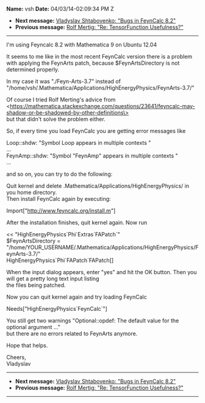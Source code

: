 **Name:** vsh
**Date:** 04/03/14-02:09:34 PM Z

  - **Next message:** [Vladyslav Shtabovenko: "Bugs in FeynCalc
    8.2"](0769.html)
  - **Previous message:** [Rolf Mertig: "Re: TensorFunction
    Usefulness?"](0767.html)

-----

I'm using Feyncalc 8.2 with Mathematica 9 on Ubuntu 12.04  

It seems to me like in the most recent FeynCalc version there is a
problem  
with applying the FeynArts patch, because $FeynArtsDirectory is not
determined properly.  

In my case it was "./Feyn-Arts-3.7" instead of  
"/home/vsh/.Mathematica/Applications/HighEnergyPhysics/FeynArts-3.7/"  

Of course I tried Rolf Merting's advice from  
\<https://mathematica.stackexchange.com/questions/23641/feyncalc-may-shadow-or-be-shadowed-by-other-definitions\>  
but that didn't solve the problem either.  

So, if every time you load FeynCalc you are getting error messages
like  

Loop::shdw: "Symbol Loop appears in multiple contexts "  
...  
FeynAmp::shdw: "Symbol "FeynAmp" appears in multiple contexts "  
...  

and so on, you can try to do the following:  

Quit kernel and delete .Mathematica/Applications/HighEnergyPhysics/ in
you home directory.  
Then install FeynCalc again by executing:  

Import["<http://www.feyncalc.org/install.m>"]  

After the installation finishes, quit kernel again. Now run  

\<\< "HighEnergyPhysics\`Phi\`Extras\`FAPatch\`"  
$FeynArtsDirectory =
"/home/YOUR\_USERNAME/.Mathematica/Applications/HighEnergyPhysics/FeynArts-3.7/"  
HighEnergyPhysics\`Phi\`FAPatch\`FAPatch[]  

When the input dialog appears, enter "yes" and hit the OK button. Then
you will get a pretty long text input listing  
the files being patched.  

Now you can quit kernel again and try loading FeynCalc  

Needs["HighEnergyPhysics\`FeynCalc\`"]  

You still get two warnings "Optional::opdef: The default value for the
optional argument ..."  
but there are no errors related to FeynArts anymore.  

Hope that helps.  

Cheers,  
Vladyslav  

-----

  - **Next message:** [Vladyslav Shtabovenko: "Bugs in FeynCalc
    8.2"](0769.html)
  - **Previous message:** [Rolf Mertig: "Re: TensorFunction
    Usefulness?"](0767.html)

-----

